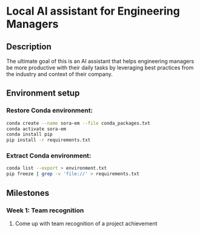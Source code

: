 # Local AI assistant for Engineering Managers

## Description
The ultimate goal of this is an AI assistant that helps engineering managers be more productive with their daily tasks by leveraging best practices from the industry and context of their company.

## Environment setup

### Restore Conda environment:
```bash
conda create --name sora-em --file conda_packages.txt
conda activate sora-em
conda install pip
pip install -r requirements.txt
```

### Extract Conda environment:

```bash
conda list --export > environment.txt
pip freeze | grep -v 'file://' > requirements.txt
```

## Milestones

### Week 1: Team recognition
1. Come up with team recognition of a project achievement


